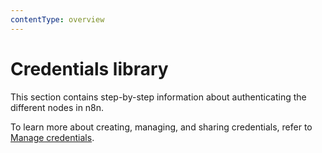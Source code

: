 ```yaml
---
contentType: overview
---
```


# Credentials library

This section contains step-by-step information about authenticating the different nodes in n8n.

To learn more about creating, managing, and sharing credentials, refer to [Manage credentials](/credentials/index.md).


